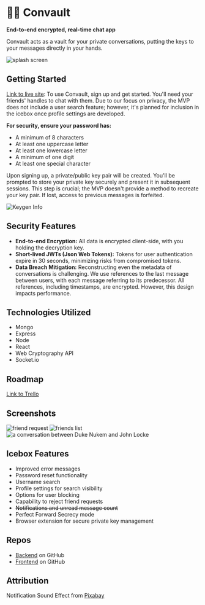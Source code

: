 # 💬🔐 Convault
**End-to-end encrypted, real-time chat app**

Convault acts as a vault for your private conversations, putting the keys to your messages directly in your hands.

![splash screen](https://i.imgur.com/aAOXSvn.png)

## Getting Started
[Link to live site](https://convault-d603666b3d0b.herokuapp.com/): To use Convault, sign up and get started. You'll need your friends' handles to chat with them. Due to our focus on privacy, the MVP does not include a user search feature; however, it's planned for inclusion in the icebox once profile settings are developed.

**For security, ensure your password has:**
+ A minimum of 8 characters
+ At least one uppercase letter
+ At least one lowercase letter
+ A minimum of one digit
+ At least one special character

Upon signing up, a private/public key pair will be created. You'll be prompted to store your private key securely and present it in subsequent sessions. This step is crucial; the MVP doesn't provide a method to recreate your key pair. If lost, access to previous messages is forfeited.

![Keygen Info](https://i.imgur.com/xhQcagz.png)

## Security Features
+ **End-to-end Encryption:** All data is encrypted client-side, with you holding the decryption key.
+ **Short-lived JWTs (Json Web Tokens):** Tokens for user authentication expire in 30 seconds, minimizing risks from compromised tokens.
+ **Data Breach Mitigation:** Reconstructing even the metadata of conversations is challenging. We use references to the last message between users, with each message referring to its predecessor. All references, including timestamps, are encrypted. However, this design impacts performance.

## Technologies Utilized
+ Mongo
+ Express
+ Node
+ React
+ Web Cryptography API
+ Socket.io

## Roadmap
[Link to Trello](https://trello.com/b/zaAZv1KH/convault)

## Screenshots
![friend request](https://i.imgur.com/hrpHbqmm.png)
![friends list](https://i.imgur.com/onwZbvgm.png)
![a conversation between Duke Nukem and John Locke](https://i.imgur.com/kxlzo9w.png)

## Icebox Features
+ Improved error messages
+ Password reset functionality
+ Username search
+ Profile settings for search visibility
+ Options for user blocking
+ Capability to reject friend requests
+ ~~Notifications and unread message count~~
+ Perfect Forward Secrecy mode
+ Browser extension for secure private key management

## Repos
+ [Backend](https://github.com/cango91/convault-backend) on GitHub
+ [Frontend](https://github.com/cango91/convault-frontend) on GitHub

## Attribution
Notification Sound Effect from [Pixabay](https://pixabay.com/sound-effects/?utm_source=link-attribution&utm_medium=referral&utm_campaign=music&utm_content=14702">)